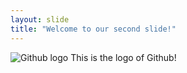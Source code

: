 ```yaml
---
layout: slide
title: "Welcome to our second slide!"
---
```

![Github logo](https://github.githubassets.com/images/modules/logos_page/GitHub-Mark.png)
This is the logo of Github!
